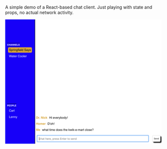A simple demo of a React-based chat client. Just playing with state and props, no actual network activity.

![screenshot](screenshots/slack-like.png "Screenshot")
